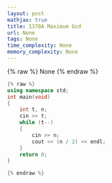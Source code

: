 ```yaml
---
layout: post
mathjax: true
title: 1370A Maximum Gcd
url: None
tags: None
time_complexity: None
memory_complexity: None
---
```


{% raw %}
None
{% endraw %}

```cpp
{% raw %}
using namespace std;
int main(void)
{
    int t, n;
    cin >> t;
    while (t--)
    {
        cin >> n;
        cout << (n / 2) << endl;
    }
    return 0;
}

{% endraw %}
```
